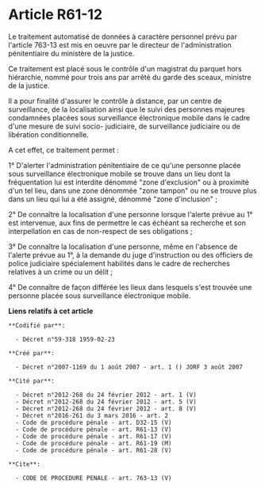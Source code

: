 # Article R61-12

Le traitement automatisé de données à caractère personnel prévu par l'article 763-13 est mis en oeuvre par le directeur de
l'administration pénitentiaire du ministère de la justice.

Ce traitement est placé sous le contrôle d'un magistrat du parquet hors hiérarchie, nommé pour trois ans par arrêté du garde
des sceaux, ministre de la justice.

Il a pour finalité d'assurer le contrôle à distance, par un centre de surveillance, de la localisation ainsi que le suivi des
personnes majeures condamnées placées sous surveillance électronique mobile dans le cadre d'une mesure de suivi socio-
judiciaire, de surveillance judiciaire ou de libération conditionnelle.

A cet effet, ce traitement permet :

1° D'alerter l'administration pénitentiaire de ce qu'une personne placée sous surveillance électronique mobile se trouve dans
un lieu dont la fréquentation lui est interdite dénommé "zone d'exclusion" ou à proximité d'un tel lieu, dans une zone
dénommée "zone tampon" ou ne se trouve plus dans un lieu qui lui a été assigné, dénommé "zone d'inclusion" ;

2° De connaître la localisation d'une personne lorsque l'alerte prévue au 1° est intervenue, aux fins de permettre le cas
échéant sa recherche et son interpellation en cas de non-respect de ses obligations ;

3° De connaître la localisation d'une personne, même en l'absence de l'alerte prévue au 1°, à la demande du juge
d'instruction ou des officiers de police judiciaire spécialement habilités dans le cadre de recherches relatives à un crime
ou un délit ;

4° De connaître de façon différée les lieux dans lesquels s'est trouvée une personne placée sous surveillance électronique
mobile.

**Liens relatifs à cet article**

	**Codifié par**:

	  - Décret n°59-318 1959-02-23

	**Créé par**:

	  - Décret n°2007-1169 du 1 août 2007 - art. 1 () JORF 3 août 2007

	**Cité par**:

	  - Décret n°2012-268 du 24 février 2012 - art. 1 (V)
	  - Décret n°2012-268 du 24 février 2012 - art. 5 (V)
	  - Décret n°2012-268 du 24 février 2012 - art. 8 (V)
	  - Décret n°2016-261 du 3 mars 2016 - art. 2
	  - Code de procédure pénale - art. D32-15 (V)
	  - Code de procédure pénale - art. R61-13 (V)
	  - Code de procédure pénale - art. R61-17 (V)
	  - Code de procédure pénale - art. R61-19 (M)
	  - Code de procédure pénale - art. R61-28 (V)

	**Cite**:

	  - CODE DE PROCEDURE PENALE - art. 763-13 (V)
